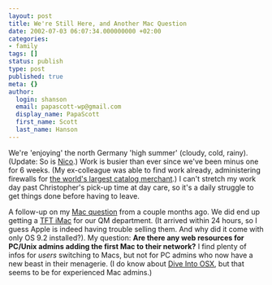 ```yaml
---
layout: post
title: We're Still Here, and Another Mac Question
date: 2002-07-03 06:07:34.000000000 +02:00
categories:
- family
tags: []
status: publish
type: post
published: true
meta: {}
author:
  login: shanson
  email: papascott-wp@gmail.com
  display_name: PapaScott
  first_name: Scott
  last_name: Hanson
---
```

<p>We're 'enjoying' the north Germany 'high summer' (cloudy, cold, rainy). (Update: So is <a href="http://www.couchblog.org/nico/archives/000323.php">Nico</a>.) Work is busier than ever since we've been minus one for 6 weeks. (My ex-colleague was able to find work already, administering firewalls for <a href="http://www.otto.de">the world's largest catalog merchant</a>.) I can't stretch my work day past Christopher's pick-up time at day care, so it's a daily struggle to get things done before having to leave.</p>
<p>A follow-up on my <a href="http://www.papascott.de/2002/04/18/1712.php">Mac question</a> from a couple months ago. We did end up getting a <a href="http://www.apple.com/imac/">TFT iMac</a> for our QM department. (It arrived within 24 hours, so I guess Apple is indeed having trouble selling them. And why did it come with only OS 9.2 installed?). My question: <b>Are there any web resources for PC/Unix admins adding the first Mac to their network?</b> I find plenty of infos for <i>users</i> switching to Macs, but not for PC admins who now have a new beast in their menagerie. (I do know about <a href="http://diveintoosx.org/">Dive Into OSX</a>, but that seems to be for experienced Mac admins.)</p>
